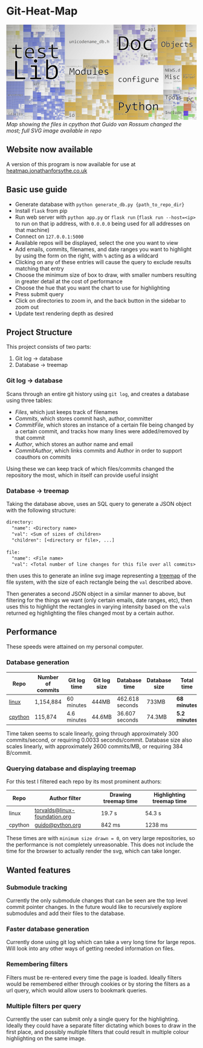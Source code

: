 # Git-Heat-Map

![Map showing the files in cpython that Guido van Rossum changed the most](example_image.png)
*Map showing the files in cpython that Guido van Rossum changed the most;
full SVG image available in repo*

## Website now available

A version of this program is now available for use at [heatmap.jonathanforsythe.co.uk](https://heatmap.jonathanforsythe.co.uk)

## Basic use guide

* Generate database with `python generate_db.py {path_to_repo_dir}`
* Install `flask` from pip
* Run web server with `python app.py` or `flask run` (`flask run --host=<ip>` to run on that ip address, with `0.0.0.0` being used for all addresses on that machine)
* Connect on `127.0.0.1:5000`
* Available repos will be displayed, select the one you want to view
* Add emails, commits, filenames, and date ranges you want to highlight by using the form on the right, with `%` acting as a wildcard
* Clicking on any of these entries will cause the query to exclude results matching that entry
* Choose the minimum size of box to draw, with smaller numbers resulting in greater detail at the cost of performance
* Choose the hue that you want the chart to use for highlighting
* Press submit query
* Click on directories to zoom in, and the back button in the sidebar to zoom out
* Update text rendering depth as desired

## Project Structure

This project consists of two parts:

1. Git log -> database
2. Database -> treemap

### Git log -> database

Scans through an entire git history using `git log`, and creates a database using three tables:
* *Files*, which just keeps track of filenames
* *Commits*, which stores commit hash, author, committer
* *CommitFile*, which stores an instance of a certain file being changed by a certain commit, and tracks how many lines were added/removed by that commit
* *Author*, which stores an author name and email
* *CommitAuthor*, which links commits and Author in order to support coauthors on commits

Using these we can keep track of which files/commits changed the repository the most, which in itself can provide useful insight

### Database -> treemap

Taking the database above, uses an SQL query to generate a JSON object with the following structure: 
```
directory:
  "name": <Directory name>
  "val": <Sum of sizes of children>
  "children": [<directory or file>, ...]

file:
  "name": <File name>
  "val": <Total number of line changes for this file over all commits>
```
then uses this to generate an inline svg image representing a [treemap](https://en.wikipedia.org/wiki/Treemapping "Wikipedia: Treemapping") of the file system, with the size of each rectangle being the `val` described above.

Then generates a second JSON object in a similar manner to above, but filtering for the things we want (only certain emails, date ranges, etc), then uses this to highlight the rectangles in varying intensity based on the `val`s returned eg highlighting the files changed most by a certain author.

## Performance
These speeds were attained on my personal computer.
### Database generation

| Repo | Number of commits | Git log time | Git log size | Database time | Database size | **Total time** |
| --- | --- | --- | --- | --- | --- | --- |
| [linux](https://github.com/torvalds/linux) | 1,154,884 | 60 minutes | 444MB | 462.618 seconds | 733MB | **68 minutes** |
| [cpython](https://github.com/python/cpython) | 115,874 | 4.6 minutes | 44.6MB | 36.607 seconds | 74.3MB | **5.2 minutes** |

Time taken seems to scale linearly, going through approximately 300 commits/second, or requiring 0.0033 seconds/commit.
Database size also scales linearly, with approximately 2600 commits/MB, or requiring 384 B/commit.

### Querying database and displaying treemap

For this test I filtered each repo by its most prominent authors:

| Repo | Author filter | Drawing treemap time | Highlighting treemap time |
| --- | --- | --- | --- |
| linux | torvalds@linux-foundation.org | 19.7 s | 54.3 s |
| cpython | guido@python.org | 842 ms | 1238 ms |

These times are with `minimum size drawn = 0`, on very large repositories, so the performance is not completely unreasonable. This does not include the time for the browser to actually render the svg, which can take longer.

## Wanted features

### Submodule tracking
Currently the only submodule changes that can be seen are the top level commit pointer changes. In the future would like to recursively explore submodules and add their files to the database.

### Faster database generation
Currently done using git log which can take a very long time for large repos. Will look into any other ways of getting needed information on files.

### Remembering filters
Filters must be re-entered every time the page is loaded. Ideally filters would be remembered either through cookies or by storing the filters as a url query, which would allow users to bookmark queries.

### Multiple filters per query
Currently the user can submit only a single query for the highlighting. Ideally they could have a separate filter dictating which boxes to draw in the first place, and possibly multiple filters that could result in multiple colour highlighting on the same image.
